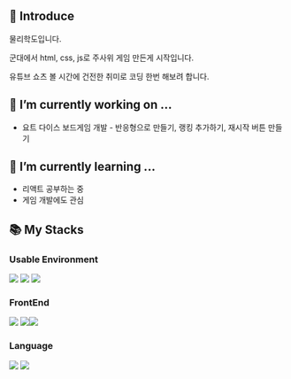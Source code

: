 ## 🎤 Introduce
물리학도입니다. 

군대에서 html, css, js로 주사위 게임 만든게 시작입니다. 

유튜브 쇼츠 볼 시간에 건전한 취미로 코딩 한번 해보려 합니다. 


## 🔭 I’m currently working on ...
- 요트 다이스 보드게임 개발 - 반응형으로 만들기, 랭킹 추가하기, 재시작 버튼 만들기


## 🌱 I’m currently learning ...
- 리액트 공부하는 중
- 게임 개발에도 관심


## 📚 My Stacks

### Usable Environment
<img src="https://img.shields.io/badge/Visual studio Code-007ACC?style=for-the-badge&logo=visual studio code&logoColor=white"> <img src="https://img.shields.io/badge/Git-F05032?style=for-the-badge&logo=Git&logoColor=white"> <img src="https://img.shields.io/badge/Git Hub-181717?style=for-the-badge&logo=GitHub&logoColor=white">

### FrontEnd
<img src="https://img.shields.io/badge/HTML-E34F26?style=for-the-badge&logo=html5&logoColor=white"> <img src="https://img.shields.io/badge/CSS-1572B6?style=for-the-badge&logo=CSS3&logoColor=white"><img src="https://img.shields.io/badge/React-282c34?style=for-the-badge&logo=react&logoColor=#61DAFB">

### Language
<img src="https://img.shields.io/badge/Java Script-F7DF1E?style=for-the-badge&logo=JavaScript&logoColor=white"> <img src="https://img.shields.io/badge/python-3776AB?style=for-the-badge&logo=python&logoColor=white">

<!--
- 🔭 I’m currently working on ...
- 🌱 I’m currently learning ...
- 👯 I’m looking to collaborate on ...
- 🤔 I’m looking for help with ...
- 💬 Ask me about ...
- 📫 How to reach me: ...
- 😄 Pronouns: ...
- ⚡ Fun fact: ...
-->
